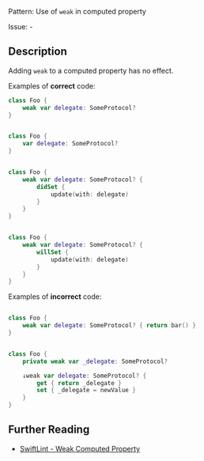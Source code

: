 Pattern: Use of `weak` in computed property

Issue: -

## Description

Adding `weak` to a computed property has no effect.

Examples of **correct** code:

```swift
class Foo {
    weak var delegate: SomeProtocol?
}


class Foo {
    var delegate: SomeProtocol?
}


class Foo {
    weak var delegate: SomeProtocol? {
        didSet {
            update(with: delegate)
        }
    }
}


class Foo {
    weak var delegate: SomeProtocol? {
        willSet {
            update(with: delegate)
        }
    }
}

```

Examples of **incorrect** code:

```swift

class Foo {
    weak var delegate: SomeProtocol? { return bar() }
}


class Foo {
    private weak var _delegate: SomeProtocol?

    ↓weak var delegate: SomeProtocol? {
        get { return _delegate }
        set { _delegate = newValue }
    }
}

```

## Further Reading

* [SwiftLint - Weak Computed Property](https://github.com/realm/SwiftLint/blob/master/Rules.md#weak-computed-property)